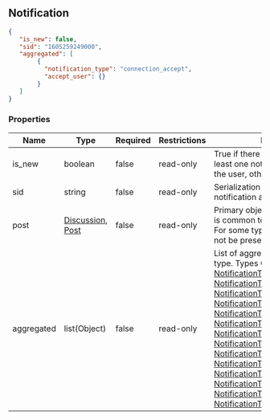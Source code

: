 <h2 id="tocS_Notification">Notification</h2>
<!-- backwards compatibility -->
<a id="schemanotification"></a>
<a id="schema_Notification"></a>
<a id="tocSnotification"></a>
<a id="tocsnotification"></a>

```json
{
   "is_new": false,
   "sid": "1605259249000",
   "aggregated": [
        {
          "notification_type": "connection_accept",
          "accept_user": {}
        }
   ]
}
```

### Properties

|Name|Type|Required|Restrictions|Description|
|---|---|---|---|---|
|is_new|boolean|false|read-only|True if there is in aggregate list at least one notification not yet read by the user, otherwise false.|
|sid|string|false|read-only|Serialization id of the macro notification aggregate block.|
|post|[Discussion](#schemadiscussion), [Post](#schemapost)|false|read-only|Primary object involved (object that is common to notifications group). For some types of notifications it will not be present.|
|aggregated|list(Object)|false|read-only|List of aggregated notifications by type. Types Object: [NotificationTypeAnswer](#schemanotificationtypeanswer), [NotificationTypeComment](#schemanotificationtypecomment), [NotificationTypeMention](#schemanotificationtypemention), [NotificationTypeConnectionAccept](#schemanotificationtypeconnectionaccept), [NotificationTypeConnectionRequest](#schemanotificationtypeconnectionrequest), [NotificationTypePrivateMessage](#schemanotificationtypeprivatemessage), [NotificationTypeFavorite](#schemanotificationtypefavorite), [NotificationTypeVoteUp](#schemanotificationtypevoteup), [NotificationTypeBlockedUser](#schemanotificationtypeblockeduser), [NotificationTypeUnBlockedUser](#schemanotificationtypeunblockeduser), [NotificationTypeKindlyNotice](#schemanotificationtypekindlynotice), [NotificationTypeCollapsedFor](#schemanotificationtypecollapsedfor), [NotificationTypeDeletedFor](#schemanotificationtypedeletedfor), [NotificationTypeCustomNotification](#schemanotificationtypecustomnotification) |
